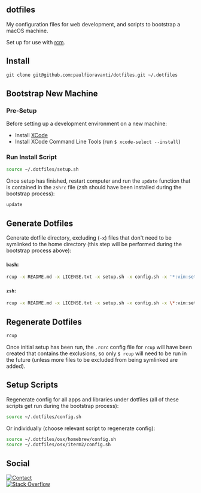 ## dotfiles

My configuration files for web development, and scripts to bootstrap a macOS
machine.

Set up for use with [rcm][rcm].

## Install

```txt
git clone git@github.com:paulfioravanti/dotfiles.git ~/.dotfiles
```

## Bootstrap New Machine

### Pre-Setup

Before setting up a development environment on a new machine:

- Install [XCode][xcode]
- Install XCode Command Line Tools (run `$ xcode-select --install`)

### Run Install Script

```sh
source ~/.dotfiles/setup.sh
```

Once setup has finished, restart computer and run the `update` function that
is contained in the `zshrc` file (zsh should have been installed during the
bootstrap process):

```sh
update
```

## Generate Dotfiles

Generate dotfile directory, excluding (`-x`) files that don't need to be
symlinked to the home directory (this step will be performed during the
bootstrap process above):

#### `bash`:

```sh
rcup -x README.md -x LICENSE.txt -x setup.sh -x config.sh -x '*:vim:setup.sh' -x '*:tmux:setup.sh' -x '*:oh-my-zsh:setup.sh' -x osx -x keyboards
```

#### `zsh`:

```sh
rcup -x README.md -x LICENSE.txt -x setup.sh -x config.sh -x \*:vim:setup.sh -x \*:tmux:setup.sh -x \*:oh-my-zsh:setup.sh -x osx -x keyboards
```

## Regenerate Dotfiles

```sh
rcup
```

Once initial setup has been run, the `.rcrc` config file for `rcup` will have
been created that contains the exclusions, so only `$ rcup` will need to be run
in the future (unless more files to be excluded from being symlinked are added).

## Setup Scripts

Regenerate config for all apps and libraries under dotfiles (all of these
scripts get run during the bootstrap process):

```sh
source ~/.dotfiles/config.sh
```

Or individually (choose relevant script to regenerate config):

```sh
source ~/.dotfiles/osx/homebrew/config.sh
source ~/.dotfiles/osx/iterm2/config.sh
```

## Social

[![Contact][twitter-badge]][twitter-url]<br />
[![Stack Overflow][stackoverflow-badge]][stackoverflow-url]

[Homebrew]: https://brew.sh/
[rcm]: https://github.com/thoughtbot/rcm
[stackoverflow-badge]: http://stackoverflow.com/users/flair/567863.png
[stackoverflow-url]: http://stackoverflow.com/users/567863/paul-fioravanti
[twitter-badge]: https://img.shields.io/badge/contact-%40paulfioravanti-blue.svg
[twitter-url]: https://twitter.com/paulfioravanti
[xcode]: https://itunes.apple.com/au/app/xcode/id497799835?mt=12

